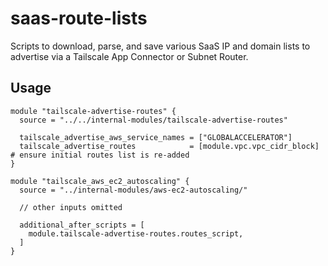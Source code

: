 # saas-route-lists

Scripts to download, parse, and save various SaaS IP and domain lists to advertise via a Tailscale App Connector or Subnet Router.

## Usage

```hcl
module "tailscale-advertise-routes" {
  source = "../../internal-modules/tailscale-advertise-routes"

  tailscale_advertise_aws_service_names = ["GLOBALACCELERATOR"]
  tailscale_advertise_routes            = [module.vpc.vpc_cidr_block] # ensure initial routes list is re-added
}

module "tailscale_aws_ec2_autoscaling" {
  source = "../internal-modules/aws-ec2-autoscaling/"

  // other inputs omitted

  additional_after_scripts = [
    module.tailscale-advertise-routes.routes_script,
  ]
}
```
